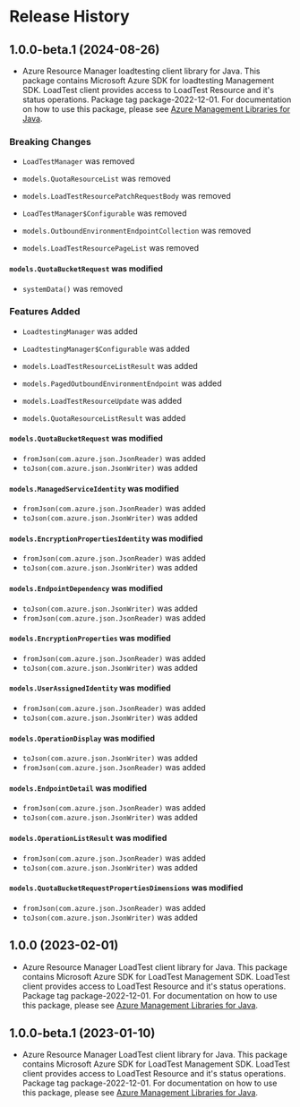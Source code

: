 # Release History

## 1.0.0-beta.1 (2024-08-26)

- Azure Resource Manager loadtesting client library for Java. This package contains Microsoft Azure SDK for loadtesting Management SDK. LoadTest client provides access to LoadTest Resource and it's status operations. Package tag package-2022-12-01. For documentation on how to use this package, please see [Azure Management Libraries for Java](https://aka.ms/azsdk/java/mgmt).

### Breaking Changes

* `LoadTestManager` was removed

* `models.QuotaResourceList` was removed

* `models.LoadTestResourcePatchRequestBody` was removed

* `LoadTestManager$Configurable` was removed

* `models.OutboundEnvironmentEndpointCollection` was removed

* `models.LoadTestResourcePageList` was removed

#### `models.QuotaBucketRequest` was modified

* `systemData()` was removed

### Features Added

* `LoadtestingManager` was added

* `LoadtestingManager$Configurable` was added

* `models.LoadTestResourceListResult` was added

* `models.PagedOutboundEnvironmentEndpoint` was added

* `models.LoadTestResourceUpdate` was added

* `models.QuotaResourceListResult` was added

#### `models.QuotaBucketRequest` was modified

* `fromJson(com.azure.json.JsonReader)` was added
* `toJson(com.azure.json.JsonWriter)` was added

#### `models.ManagedServiceIdentity` was modified

* `fromJson(com.azure.json.JsonReader)` was added
* `toJson(com.azure.json.JsonWriter)` was added

#### `models.EncryptionPropertiesIdentity` was modified

* `fromJson(com.azure.json.JsonReader)` was added
* `toJson(com.azure.json.JsonWriter)` was added

#### `models.EndpointDependency` was modified

* `toJson(com.azure.json.JsonWriter)` was added
* `fromJson(com.azure.json.JsonReader)` was added

#### `models.EncryptionProperties` was modified

* `fromJson(com.azure.json.JsonReader)` was added
* `toJson(com.azure.json.JsonWriter)` was added

#### `models.UserAssignedIdentity` was modified

* `fromJson(com.azure.json.JsonReader)` was added
* `toJson(com.azure.json.JsonWriter)` was added

#### `models.OperationDisplay` was modified

* `toJson(com.azure.json.JsonWriter)` was added
* `fromJson(com.azure.json.JsonReader)` was added

#### `models.EndpointDetail` was modified

* `fromJson(com.azure.json.JsonReader)` was added
* `toJson(com.azure.json.JsonWriter)` was added

#### `models.OperationListResult` was modified

* `fromJson(com.azure.json.JsonReader)` was added
* `toJson(com.azure.json.JsonWriter)` was added

#### `models.QuotaBucketRequestPropertiesDimensions` was modified

* `fromJson(com.azure.json.JsonReader)` was added
* `toJson(com.azure.json.JsonWriter)` was added

## 1.0.0 (2023-02-01)

- Azure Resource Manager LoadTest client library for Java. This package contains Microsoft Azure SDK for LoadTest Management SDK. LoadTest client provides access to LoadTest Resource and it's status operations. Package tag package-2022-12-01. For documentation on how to use this package, please see [Azure Management Libraries for Java](https://aka.ms/azsdk/java/mgmt).

## 1.0.0-beta.1 (2023-01-10)

- Azure Resource Manager LoadTest client library for Java. This package contains Microsoft Azure SDK for LoadTest Management SDK. LoadTest client provides access to LoadTest Resource and it's status operations. Package tag package-2022-12-01. For documentation on how to use this package, please see [Azure Management Libraries for Java](https://aka.ms/azsdk/java/mgmt).

